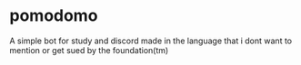 # pomodomo
A simple bot for study and discord made in the language that i dont want to mention or get sued by the foundation(tm)
